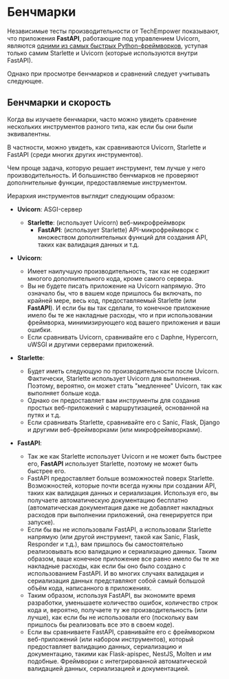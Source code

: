 # Бенчмарки

Независимые тесты производительности от TechEmpower показывают, что приложения **FastAPI**, работающие под управлением Uvicorn, являются <a href="https://www.techempower.com/benchmarks/#section=test&runid=7464e520-0dc2-473d-bd34-dbdfd7e85911&hw=ph&test=query&l=zijzen-7" class="external-link" target="_blank">одними из самых быстрых Python-фреймворков</a>, уступая только самим Starlette и Uvicorn (которые используются внутри FastAPI).

Однако при просмотре бенчмарков и сравнений следует учитывать следующее.

## Бенчмарки и скорость

Когда вы изучаете бенчмарки, часто можно увидеть сравнение нескольких инструментов разного типа, как если бы они были эквивалентны.

В частности, можно увидеть, как сравниваются Uvicorn, Starlette и FastAPI (среди многих других инструментов).

Чем проще задача, которую решает инструмент, тем лучше у него производительность. И большинство бенчмарков не проверяют дополнительные функции, предоставляемые инструментом.

Иерархия инструментов выглядит следующим образом:

* **Uvicorn**: ASGI-сервер
    * **Starlette**: (использует Uvicorn) веб-микрофреймворк
        * **FastAPI**: (использует Starlette) API-микрофреймворк с множеством дополнительных функций для создания API, таких как валидация данных и т.д.

* **Uvicorn**:
    * Имеет наилучшую производительность, так как не содержит многого дополнительного кода, кроме самого сервера.
    * Вы не будете писать приложение на Uvicorn напрямую. Это означало бы, что в вашем коде пришлось бы включать, по крайней мере, весь код, предоставляемый Starlette (или **FastAPI**). И если бы вы так сделали, то конечное приложение имело бы те же накладные расходы, что и при использовании фреймворка, минимизирующего код вашего приложения и ваши ошибки.
    * Если сравнивать Uvicorn, сравнивайте его с Daphne, Hypercorn, uWSGI и другими серверами приложений.
* **Starlette**:
    * Будет иметь следующую по производительности после Uvicorn. Фактически, Starlette использует Uvicorn для выполнения. Поэтому, вероятно, он может стать "медленнее" Uvicorn, так как выполняет больше кода.
    * Однако он предоставляет вам инструменты для создания простых веб-приложений с маршрутизацией, основанной на путях и т.д.
    * Если сравнивать Starlette, сравнивайте его с Sanic, Flask, Django и другими веб-фреймворками (или микрофреймворками).
* **FastAPI**:
    * Так же как Starlette использует Uvicorn и не может быть быстрее его, **FastAPI** использует Starlette, поэтому не может быть быстрее его.
    * FastAPI предоставляет больше возможностей поверх Starlette. Возможностей, которые почти всегда нужны при создании API, таких как валидация данных и сериализация. Используя его, вы получаете автоматическую документацию бесплатно (автоматическая документация даже не добавляет накладных расходов при выполнении приложений, она генерируется при запуске).
    * Если бы вы не использовали FastAPI, а использовали Starlette напрямую (или другой инструмент, такой как Sanic, Flask, Responder и т.д.), вам пришлось бы самостоятельно реализовывать всю валидацию и сериализацию данных. Таким образом, ваше конечное приложение все равно имело бы те же накладные расходы, как если бы оно было создано с использованием FastAPI. И во многих случаях валидация и сериализация данных представляют собой самый большой объём кода, написанного в приложениях.
    * Таким образом, используя FastAPI, вы экономите время разработки, уменьшаете количество ошибок, количество строк кода и, вероятно, получаете ту же производительность (или лучше), как если бы не использовали его (поскольку вам пришлось бы реализовать все это в своем коде).
    * Если вы сравниваете FastAPI, сравнивайте его с фреймворком веб-приложений (или набором инструментов), который предоставляет валидацию данных, сериализацию и документацию, такими как Flask-apispec, NestJS, Molten и им подобные. Фреймворки с интегрированной автоматической валидацией данных, сериализацией и документацией.
